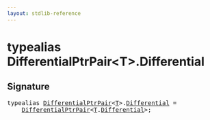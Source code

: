 ```yaml
---
layout: stdlib-reference
---
```


# typealias DifferentialPtrPair\<T\>\.Differential

## Signature

<pre>
<span class='code_keyword'>typealias</span> <a href="index.html" class="code_type">DifferentialPtrPair</a>&lt;<a href="index.html#typeparam-T" class="code_type">T</a>&gt;.<a href="differential-0.html" class="code_type">Differential</a> = 
    <a href="index.html" class="code_type">DifferentialPtrPair</a>&lt;<a href="index.html#typeparam-T" class="code_type">T</a>.<a href="differential-0.html" class="code_type">Differential</a>&gt;;
</pre>

